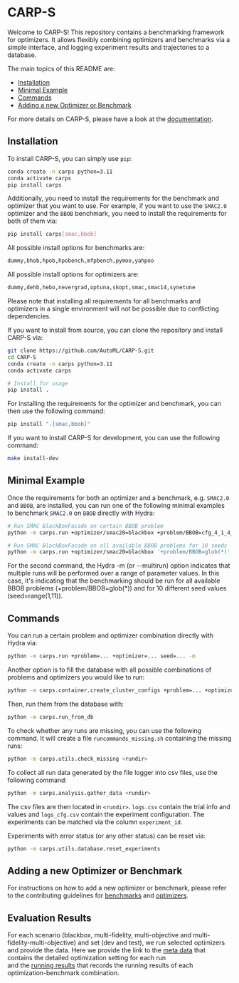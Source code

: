 # CARP-S
Welcome to CARP-S! 
This repository contains a benchmarking framework for optimizers.
It allows flexibly combining optimizers and benchmarks via a simple interface, and logging experiment results 
and trajectories to a database.

The main topics of this README are:
- [Installation](#installation)
- [Minimal Example](#minimal-example)
- [Commands](#commands)
- [Adding a new Optimizer or Benchmark](#adding-a-new-optimizer-or-benchmark)

For more details on CARP-S, please have a look at the 
[documentation](https://AutoML.github.io/CARP-S/latest/).

## Installation
To install CARP-S, you can simply use `pip`:

```bash
conda create -n carps python=3.11
conda activate carps
pip install carps
```

Additionally, you need to install the requirements for the benchmark and optimizer that you want to use.
For example, if you want to use the `SMAC2.0` optimizer and the `BBOB` benchmark, you need to install the
requirements for both of them via:

```bash
pip install carps[smac,bbob]
```

All possible install options for benchmarks are:
```bash
dummy,bhob,hpob,hpobench,mfpbench,pymoo,yahpoo
```

All possible install options for optimizers are:
```bash
dummy,dehb,hebo,nevergrad,optuna,skopt,smac,smac14,synetune
```

Please note that installing all requirements for all benchmarks and optimizers in a single 
environment will not be possible due to conflicting dependencies.

If you want to install from source, you can clone the repository and install CARP-S via:

```bash
git clone https://github.com/AutoML/CARP-S.git
cd CARP-S
conda create -n carps python=3.11
conda activate carps

# Install for usage
pip install .
```

For installing the requirements for the optimizer and benchmark, you can then use the following command:
```bash
pip install ".[smac,bbob]"
```

If you want to install CARP-S for development, you can use the following command:
```bash
make install-dev
```

## Minimal Example
Once the requirements for both an optimizer and a benchmark, e.g. `SMAC2.0` and `BBOB`, are installed, you can run
one of the following minimal examples to benchmark `SMAC2.0` on `BBOB` directly with Hydra:

```bash
# Run SMAC BlackBoxFacade on certain BBOB problem
python -m carps.run +optimizer/smac20=blackbox +problem/BBOB=cfg_4_1_4_0 seed=1 task.n_trials=25

# Run SMAC BlackBoxFacade on all available BBOB problems for 10 seeds
python -m carps.run +optimizer/smac20=blackbox '+problem/BBOB=glob(*)' 'seed=range(1,11)' -m
```

For the second command, the Hydra -m (or --multirun) option indicates that multiple runs will be 
performed over a range of parameter values. In this case, it's indicating that the benchmarking
should be run for all available BBOB problems (+problem/BBOB=glob(*)) and for 10 different 
seed values (seed=range(1,11)).

## Commands

You can run a certain problem and optimizer combination directly with Hydra via:
```bash
python -m carps.run +problem=... +optimizer=... seed=... -m
```

Another option is to fill the database with all possible combinations of problems and optimizers
you would like to run:
```bash
python -m carps.container.create_cluster_configs +problem=... +optimizer=... -m
```

Then, run them from the database with:
```bash
python -m carps.run_from_db 
```

To check whether any runs are missing, you can use the following command. It will create
a file `runcommands_missing.sh` containing the missing runs:
```bash
python -m carps.utils.check_missing <rundir>
```

To collect all run data generated by the file logger into csv files, use the following command:
```bash
python -m carps.analysis.gather_data <rundir>
```
The csv files are then located in `<rundir>`. `logs.csv` contain the trial info and values and 
`logs_cfg.csv` contain the experiment  configuration.
The experiments can be matched via the column `experiment_id`.

Experiments with error status (or any other status) can be reset via:
```bash
python -m carps.utils.database.reset_experiments
```

## Adding a new Optimizer or Benchmark
For instructions on how to add a new optimizer or benchmark, please refer to the contributing 
guidelines for 
[benchmarks](https://automl.github.io/CARP-S/latest/contributing/contributing-a-benchmark/)
and
[optimizers](https://automl.github.io/CARP-S/latest/contributing/contributing-an-optimizer/).


## Evaluation Results
For each scenario (blackbox, multi-fidelity, multi-objective and multi-fidelity-multi-objective) and set (dev and test), we run selected optimizers and provide the data.
Here we provide the link to the [meta data](https://drive.google.com/file/d/17pn48ragmWsyRC39sInsh2fEPUHP3BRT/view?usp=sharing) 
that contains the detailed optimization setting for each run  
and the [running results](https://drive.google.com/file/d/1yzJRbwRvdLbpZ9SdQN2Vk3yQSdDP_vck/view?usp=drive_link) that 
records the running results of each optimization-benchmark combination. 